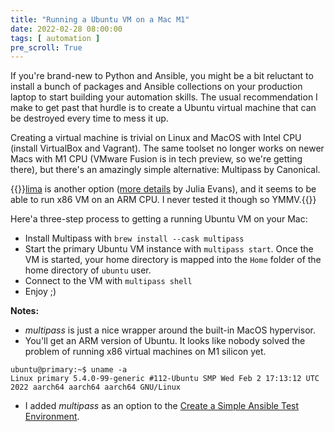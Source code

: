 ```yaml
---
title: "Running a Ubuntu VM on a Mac M1"
date: 2022-02-28 08:00:00
tags: [ automation ]
pre_scroll: True
---
```

If you're brand-new to Python and Ansible, you might be a bit reluctant to install a bunch of packages and Ansible collections on your production laptop to start building your automation skills. The usual recommendation I make to get past that hurdle is to create a Ubuntu virtual machine that can be destroyed every time to mess it up.

Creating a virtual machine is trivial on Linux and MacOS with Intel CPU (install VirtualBox and Vagrant). The same toolset no longer works on newer Macs with M1 CPU (VMware Fusion is in tech preview, so we're getting there), but there's an amazingly simple alternative: Multipass by Canonical.
<!--more-->
{{<note info>}}[lima](https://github.com/lima-vm/lima/blob/master/examples/default.yaml) is another option ([more details](https://jvns.ca/blog/2023/07/10/lima--a-nice-way-to-run-linux-vms-on-mac/) by Julia Evans), and it seems to be able to run x86 VM on an ARM CPU. I never tested it though so YMMV.{{</note>}}

Here'a three-step process to getting a running Ubuntu VM on your Mac:

* Install Multipass with `brew install --cask multipass`
* Start the primary Ubuntu VM instance with `multipass start`. Once the VM is started, your home directory is mapped into the `Home` folder of the home directory of `ubuntu` user.
* Connect to the VM with `multipass shell`
* Enjoy ;)

**Notes:**

* *multipass* is just a nice wrapper around the built-in MacOS hypervisor.
* You'll get an ARM version of Ubuntu. It looks like nobody solved the problem of running x86 virtual machines on M1 silicon yet.

```
ubuntu@primary:~$ uname -a
Linux primary 5.4.0-99-generic #112-Ubuntu SMP Wed Feb 2 17:13:12 UTC 2022 aarch64 aarch64 aarch64 GNU/Linux
```

* I added *multipass* as an option to the [Create a Simple Ansible Test Environment](https://my.ipspace.net/bin/get/Ansible/Create%20a%20Simple%20Ansible%20Test%20Environment.pdf?doccode=Ansible).
